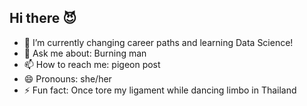 ## Hi there 😈

- 🌱 I’m currently changing career paths and learning Data Science!
- 💬 Ask me about: Burning man
- 📫 How to reach me: pigeon post
- 😄 Pronouns: she/her
- ⚡ Fun fact: Once tore my ligament while dancing limbo in Thailand

